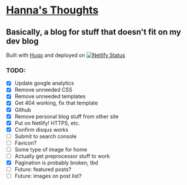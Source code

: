 # [Hanna's Thoughts](http://hannasthoughts.com/)

## Basically, a blog for stuff that doesn't fit on my dev blog

Built with [Hugo](https://gohugo.io/) and deployed on [![Netlify Status](https://api.netlify.com/api/v1/badges/2d806840-0688-428b-994d-c23c2b7c7db3/deploy-status)](https://app.netlify.com/sites/vigilant-rosalind-a423a6/deploys)

### TODO:

- [x] Update google analytics
- [x] Remove unneeded CSS
- [x] Remove unneeded templates
- [x] Get 404 working, fix that template
- [x] Github
- [x] Remove personal blog stuff from other site
- [x] Put on Netlify! HTTPS, etc.
- [x] Confirm disqus works
- [ ] Submit to search console
- [ ] Favicon?
- [ ] Some type of image for home
- [ ] Actually get preprocessor stuff to work
- [x] Pagination is probably broken, tbd
- [ ] Future: featured posts?
- [ ] Future: images on post list?
